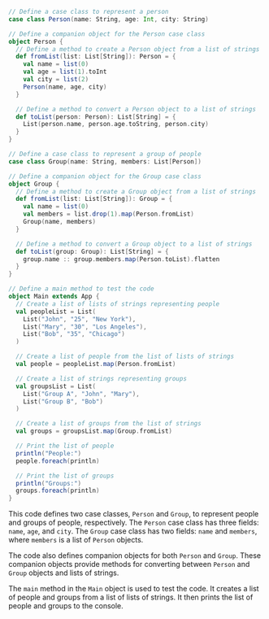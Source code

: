 ```scala
// Define a case class to represent a person
case class Person(name: String, age: Int, city: String)

// Define a companion object for the Person case class
object Person {
  // Define a method to create a Person object from a list of strings
  def fromList(list: List[String]): Person = {
    val name = list(0)
    val age = list(1).toInt
    val city = list(2)
    Person(name, age, city)
  }

  // Define a method to convert a Person object to a list of strings
  def toList(person: Person): List[String] = {
    List(person.name, person.age.toString, person.city)
  }
}

// Define a case class to represent a group of people
case class Group(name: String, members: List[Person])

// Define a companion object for the Group case class
object Group {
  // Define a method to create a Group object from a list of strings
  def fromList(list: List[String]): Group = {
    val name = list(0)
    val members = list.drop(1).map(Person.fromList)
    Group(name, members)
  }

  // Define a method to convert a Group object to a list of strings
  def toList(group: Group): List[String] = {
    group.name :: group.members.map(Person.toList).flatten
  }
}

// Define a main method to test the code
object Main extends App {
  // Create a list of lists of strings representing people
  val peopleList = List(
    List("John", "25", "New York"),
    List("Mary", "30", "Los Angeles"),
    List("Bob", "35", "Chicago")
  )

  // Create a list of people from the list of lists of strings
  val people = peopleList.map(Person.fromList)

  // Create a list of strings representing groups
  val groupsList = List(
    List("Group A", "John", "Mary"),
    List("Group B", "Bob")
  )

  // Create a list of groups from the list of strings
  val groups = groupsList.map(Group.fromList)

  // Print the list of people
  println("People:")
  people.foreach(println)

  // Print the list of groups
  println("Groups:")
  groups.foreach(println)
}
```

This code defines two case classes, `Person` and `Group`, to represent people and groups of people, respectively. The `Person` case class has three fields: `name`, `age`, and `city`. The `Group` case class has two fields: `name` and `members`, where `members` is a list of `Person` objects.

The code also defines companion objects for both `Person` and `Group`. These companion objects provide methods for converting between `Person` and `Group` objects and lists of strings.

The `main` method in the `Main` object is used to test the code. It creates a list of people and groups from a list of lists of strings. It then prints the list of people and groups to the console.